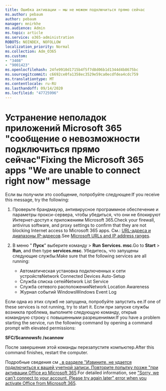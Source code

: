 ```yaml
---
title: Ошибка активации — мы не можем подключиться прямо сейчас
ms.author: pebaum
author: pebaum
manager: mnirkhe
ms.audience: Admin
ms.topic: article
ms.service: o365-administration
ROBOTS: NOINDEX, NOFOLLOW
localization_priority: Normal
ms.collection: Adm_O365
ms.custom:
- "3408"
- "9001423"
ms.openlocfilehash: 24fe9910d1715b4f5f7d8d06b1d1344d4b8675bc
ms.sourcegitcommit: c6692ce0fa1358ec3529e59ca0ecdfdea4cdc759
ms.translationtype: MT
ms.contentlocale: ru-RU
ms.lasthandoff: 09/14/2020
ms.locfileid: "47725996"
---
```

# <a name="fixing-the-microsoft-365-apps-we-are-unable-to-connect-right-now-message"></a><span data-ttu-id="90f90-102">Устранение неполадок приложений Microsoft 365 "сообщение о невозможности подключиться прямо сейчас"</span><span class="sxs-lookup"><span data-stu-id="90f90-102">Fixing the Microsoft 365 apps "We are unable to connect right now" message</span></span>

<span data-ttu-id="90f90-103">Если вы получили это сообщение, попробуйте следующее:</span><span class="sxs-lookup"><span data-stu-id="90f90-103">If you receive this message, try the following:</span></span>

1. <span data-ttu-id="90f90-104">Проверьте брандмауэр, антивирусное программное обеспечение и параметры прокси-сервера, чтобы убедиться, что они не блокируют Интернет-доступ к приложениям Microsoft 365.</span><span class="sxs-lookup"><span data-stu-id="90f90-104">Check your firewall, antivirus software, and proxy settings to confirm that they are not blocking Internet access to Microsoft 365 apps.</span></span> <span data-ttu-id="90f90-105">См.: [URL-адреса и диапазоны IP-адресов](https://docs.microsoft.com/office365/enterprise/urls-and-ip-address-ranges).</span><span class="sxs-lookup"><span data-stu-id="90f90-105">See [Microsoft URLs and IP address ranges](https://docs.microsoft.com/office365/enterprise/urls-and-ip-address-ranges).</span></span>

2. <span data-ttu-id="90f90-106">В меню " **Пуск**" выберите команду  >  **Run** **Services. msc**.</span><span class="sxs-lookup"><span data-stu-id="90f90-106">Go to **Start** > **Run**, and then type **services.msc**.</span></span> <span data-ttu-id="90f90-107">Убедитесь, что запущены следующие службы:</span><span class="sxs-lookup"><span data-stu-id="90f90-107">Make sure that the following services are all running:</span></span>
    - <span data-ttu-id="90f90-108">Автоматическая установка подключенных к сети устройств</span><span class="sxs-lookup"><span data-stu-id="90f90-108">Network Connected Devices Auto-Setup</span></span>
    - <span data-ttu-id="90f90-109">Служба списка сетей</span><span class="sxs-lookup"><span data-stu-id="90f90-109">Network List Service</span></span>
    - <span data-ttu-id="90f90-110">Служба сетевого расположения</span><span class="sxs-lookup"><span data-stu-id="90f90-110">Network Location Awareness</span></span>
    - <span data-ttu-id="90f90-111">Журнал событий Windows</span><span class="sxs-lookup"><span data-stu-id="90f90-111">Windows Event Log</span></span>

<span data-ttu-id="90f90-112">Если одна из этих служб не запущена, попробуйте запустить ее.</span><span class="sxs-lookup"><span data-stu-id="90f90-112">If one of these services is not running, try to start it.</span></span> <span data-ttu-id="90f90-113">Если при запуске службы возникла проблема, выполните следующую команду, открыв командную строку с повышенными разрешениями:</span><span class="sxs-lookup"><span data-stu-id="90f90-113">If you have a problem starting the service, run the following command by opening a command prompt with elevated permissions:</span></span>

<span data-ttu-id="90f90-114">**SFC/Scannow**</span><span class="sxs-lookup"><span data-stu-id="90f90-114">**sfc /scannow**</span></span>

<span data-ttu-id="90f90-115">После завершения этой команды перезапустите компьютер.</span><span class="sxs-lookup"><span data-stu-id="90f90-115">After this command finishes, restart the computer.</span></span>

<span data-ttu-id="90f90-116">Подробные сведения см [. в разделе "Извините, не удается подключиться к вашей учетной записи. Повторите попытку позже "при активации Office из Microsoft 365](https://docs.microsoft.com/office/troubleshoot/activation-installation/issue-when-activate-office-from-office-365).</span><span class="sxs-lookup"><span data-stu-id="90f90-116">For detailed information, see ["Sorry, we can't connect to your account. Please try again later" error when you activate Office from Microsoft 365](https://docs.microsoft.com/office/troubleshoot/activation-installation/issue-when-activate-office-from-office-365).</span></span>
